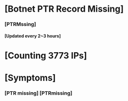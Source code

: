 # [Botnet PTR Record Missing]
### [PTRMssing]
#### [Updated every 2~3 hours]

# [Counting 3773 IPs]

# [Symptoms] 
###   [PTR missing] [PTRmissing]
